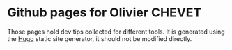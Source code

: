 # Github pages for Olivier CHEVET

Those pages hold dev tips collected for different tools. It is generated using the [Hugo](https://gohugo.io/) static site generator, it should not be modified directly.
